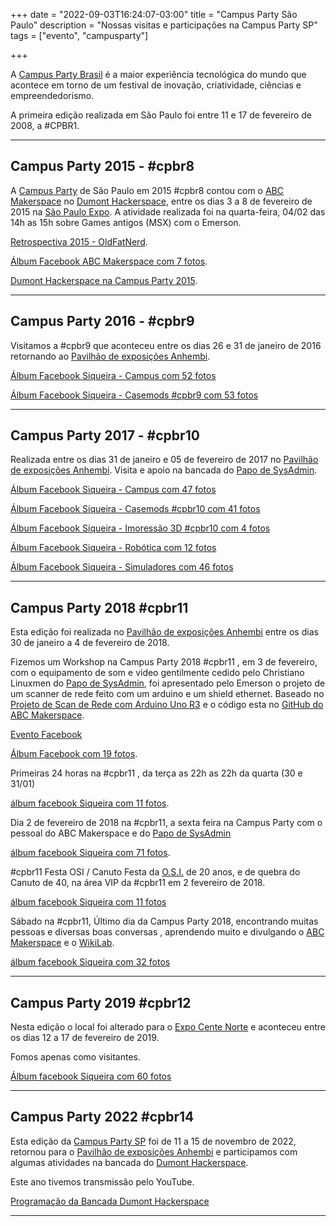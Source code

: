 +++
date = "2022-09-03T16:24:07-03:00"
title = "Campus Party São Paulo"
description = "Nossas visitas e participações na Campus Party SP"
tags = ["evento", "campusparty"]

+++

A [Campus Party Brasil](https://brasil.campus-party.org/) é a maior experiência tecnológica do mundo que acontece em torno de um festival de inovação, criatividade, ciências e empreendedorismo.

A primeira edição realizada em São Paulo foi entre 11 e 17 de fevereiro de 2008, a #CPBR1.
________________________________________
## Campus Party 2015 - #cpbr8
A [Campus Party](https://brasil.campus-party.org/) de São Paulo em 2015 #cpbr8 contou com o 
[ABC Makerspace](https://abcmakerspace.com.br/) no [Dumont Hackerspace](https://www.facebook.com/DumontHackerspace/), entre os dias 3 a 8 de fevereiro de 2015 na [São Paulo Expo](https://www.saopauloexpo.com.br/pt/).
A atividade realizada foi na quarta-feira, 04/02 das 14h as 15h sobre Games antigos (MSX) com o Emerson.

[Retrospectiva 2015 - OldFatNerd](https://oldfatnerd.blogspot.com/2016/02/minha-restrospectiva-2015.html).

[Álbum Facebook ABC Makerspace com 7 fotos](https://www.facebook.com/media/set/?set=a.1546796152254399&type=3).

[Dumont Hackerspace na Campus Party 2015](https://garoa.net.br/wiki/Dumont_Hackerspace_na_Campus_Party_2015).
________________________________________
## Campus Party 2016 - #cpbr9

Visitamos a #cpbr9 que aconteceu entre os dias 26 e 31 de janeiro de 2016 retornando ao [Pavilhão de exposições Anhembi](https://distritoanhembi.com.br/pavilhao-de-exposicoes/).

[Álbum Facebook Siqueira - Campus com 52 fotos](https://www.facebook.com/media/set/?vanity=sickeira&set=a.5590338524378702)

[Álbum Facebook Siqueira - Casemods #cpbr9 com 53 fotos](https://www.facebook.com/media/set/?set=a.1014184755327458&type=3)

________________________________________
## Campus Party 2017 - #cpbr10
Realizada entre os dias  31 de janeiro e 05 de fevereiro de 2017 no [Pavilhão de exposições Anhembi](https://distritoanhembi.com.br/pavilhao-de-exposicoes/). Visita e apoio na bancada do [Papo de SysAdmin](https://papodesysadmin.org/). 

[Álbum Facebook Siqueira - Campus com 47 fotos](https://www.facebook.com/media/set/?vanity=sickeira&set=a.5590207991058422)

[Álbum Facebook Siqueira - Casemods #cpbr10 com 41 fotos](https://www.facebook.com/media/set/?set=a.1306676732744924&type=3)

[Álbum Facebook Siqueira - Imoressão 3D #cpbr10 com 4 fotos](https://www.facebook.com/media/set/?set=a.1306794422733155&type=3)

[Álbum Facebook Siqueira - Robótica com 12 fotos](https://www.facebook.com/media/set/?vanity=sickeira&set=a.5590085691070652)

[Álbum Facebook Siqueira - Simuladores com 46 fotos](https://www.facebook.com/media/set/?vanity=sickeira&set=a.5590121171067104)
________________________________________

## Campus Party 2018 #cpbr11

Esta edição foi realizada no [Pavilhão de exposições Anhembi](https://distritoanhembi.com.br/pavilhao-de-exposicoes/) entre os dias 30 de janeiro a 4 de fevereiro de 2018.

Fizemos um Workshop na Campus Party 2018 #cpbr11 , em 3 de fevereiro, com o equipamento de som e video gentilmente cedido pelo Christiano Linuxmen do [Papo de SysAdmin](https://papodesysadmin.org/), foi apresentado pelo Emerson o projeto de um scanner de rede feito com um arduino e um shield ethernet. Baseado no [Projeto de Scan de Rede com Arduino Uno R3](https://sickeira.blogspot.com/2017/12/projeto-de-scan-de-rede-com-arduino-uno.html) e o código esta no [GitHub do ABC Makerspace](https://github.com/ABCMakerspace/scan-de-rede-com-arduino).

[Evento Facebook](https://www.facebook.com/events/145593892904081/?acontext=%7B%22event_action_history%22%3A[%7B%22surface%22%3A%22page%22%7D]%7D)

[Álbum Facebook  com 19 fotos](https://www.facebook.com/media/set/?set=a.2155884678012207&type=3).

Primeiras 24 horas na #cpbr11 , da terça as 22h as 22h da quarta (30 e 31/01) 

[álbum facebook Siqueira com 11 fotos](https://www.facebook.com/media/set/?set=a.1679416112137649&type=3).


Dia 2 de fevereiro de 2018 na #cpbr11, a sexta feira na Campus Party com o pessoal do ABC Makerspace e do [Papo de SysAdmin](https://papodesysadmin.org/)

[álbum facebook Siqueira com 71 fotos](https://www.facebook.com/media/set/?set=a.1681788755233718&type=3).


#cpbr11 Festa OSI / Canuto
Festa da [O.S.I.](https://opensource.org/) de 20 anos, e de quebra do Canuto de 40, na área VIP da #cpbr11 em 2 fevereiro de 2018.

[álbum facebook Siqueira com 11 fotos](https://www.facebook.com/media/set/?set=a.1682631278482799&type=3)

Sábado na #cpbr11, 
Último dia da Campus Party 2018, encontrando muitas pessoas e diversas boas conversas , aprendendo muito e divulgando o [ABC Makerspace](https://abcmakerspace.com.br/) e o [WikiLab](https://www.facebook.com/wikilab.abc).

[álbum facebook Siqueira com 32 fotos](https://www.facebook.com/media/set/?set=a.1683619001717360&type=3)

________________________________________

## Campus Party 2019 #cpbr12

Nesta edição o local foi alterado para o [Expo Cente Norte](https://expocenternorte.com.br/) e aconteceu entre os dias 12 a 17 de fevereiro de 2019.

Fomos apenas como visitantes.

[Álbum facebook Siqueira com 60 fotos](https://www.facebook.com/media/set/?set=a.5622282237850997&type=3)


________________________________________
## Campus Party 2022 #cpbr14

Esta edição da [Campus Party SP](https://brasil.campus-party.org/) foi de 11 a 15 de novembro de 2022, retornou para o [Pavilhão de exposições Anhembi](https://distritoanhembi.com.br/pavilhao-de-exposicoes/) e participamos com algumas atividades na bancada do [Dumont Hackerspace](https://www.facebook.com/DumontHackerspace/).

Este ano tivemos transmissão pelo YouTube.

[Programação da Bancada Dumont Hackerspace](https://garoa.net.br/wiki/Dumont_Hackerspace_na_Campus_Party_2022#Atividades_Confirmadas)

________________________________________



